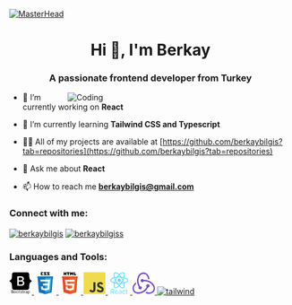 [![MasterHead](https://mir-s3-cdn-cf.behance.net/8762527586de08b5a403a09933352cc5/019bc72c-1221-49b1-9abe-30e4e4e01388_rwc_0x0x11977x2022x13861.jpg?h=19861ac6f7c7eb7ac7de301f1c9d9854)](https://rishavchanda.io)
<h1 align="center">Hi 👋, I'm Berkay</h1>
<h3 align="center">A passionate frontend developer from Turkey</h3>
<img align="right" alt="Coding" width="400" src="https://media.giphy.com/media/qgQUggAC3Pfv687qPC/giphy.gif">

- 🔭 I’m currently working on **React**

- 🌱 I’m currently learning **Tailwind CSS and Typescript**

- 👨‍💻 All of my projects are available at [https://github.com/berkaybilgis?tab=repositories](https://github.com/berkaybilgis?tab=repositories)

- 💬 Ask me about **React**

- 📫 How to reach me **berkaybilgis@gmail.com**

<h3 align="left">Connect with me:</h3>
<p align="left">
<a href="https://linkedin.com/in/berkaybilgis" target="blank"><img align="center" src="https://raw.githubusercontent.com/rahuldkjain/github-profile-readme-generator/master/src/images/icons/Social/linked-in-alt.svg" alt="berkaybilgis" height="30" width="40" /></a>
<a href="https://instagram.com/berkaybilgiss" target="blank"><img align="center" src="https://raw.githubusercontent.com/rahuldkjain/github-profile-readme-generator/master/src/images/icons/Social/instagram.svg" alt="berkaybilgiss" height="30" width="40" /></a>
</p>

<h3 align="left">Languages and Tools:</h3>
<p align="left"> <a href="https://getbootstrap.com" target="_blank" rel="noreferrer"> <img src="https://raw.githubusercontent.com/devicons/devicon/master/icons/bootstrap/bootstrap-plain-wordmark.svg" alt="bootstrap" width="40" height="40"/> </a> <a href="https://www.w3schools.com/css/" target="_blank" rel="noreferrer"> <img src="https://raw.githubusercontent.com/devicons/devicon/master/icons/css3/css3-original-wordmark.svg" alt="css3" width="40" height="40"/> </a> <a href="https://www.w3.org/html/" target="_blank" rel="noreferrer"> <img src="https://raw.githubusercontent.com/devicons/devicon/master/icons/html5/html5-original-wordmark.svg" alt="html5" width="40" height="40"/> </a> <a href="https://developer.mozilla.org/en-US/docs/Web/JavaScript" target="_blank" rel="noreferrer"> <img src="https://raw.githubusercontent.com/devicons/devicon/master/icons/javascript/javascript-original.svg" alt="javascript" width="40" height="40"/> </a> <a href="https://reactjs.org/" target="_blank" rel="noreferrer"> <img src="https://raw.githubusercontent.com/devicons/devicon/master/icons/react/react-original-wordmark.svg" alt="react" width="40" height="40"/> </a> <a href="https://redux.js.org" target="_blank" rel="noreferrer"> <img src="https://raw.githubusercontent.com/devicons/devicon/master/icons/redux/redux-original.svg" alt="redux" width="40" height="40"/> </a> <a href="https://tailwindcss.com/" target="_blank" rel="noreferrer"> <img src="https://www.vectorlogo.zone/logos/tailwindcss/tailwindcss-icon.svg" alt="tailwind" width="40" height="40"/> </a> </p>
